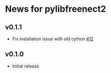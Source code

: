 # News for pylibfreenect2

## v0.1.1

- Fix installation issue with old cython [#12]

## v0.1.0

- Initial release

[#12]: https://github.com/r9y9/pylibfreenect2/issues/12
